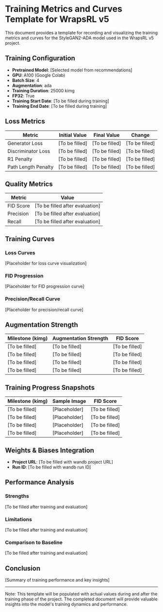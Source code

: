 # Training Metrics and Curves Template for WrapsRL v5

This document provides a template for recording and visualizing the training metrics and curves for the StyleGAN2-ADA model used in the WrapsRL v5 project.

## Training Configuration

- **Pretrained Model**: [Selected model from recommendations]
- **GPU**: A100 (Google Colab)
- **Batch Size**: 4
- **Augmentation**: ada
- **Training Duration**: 25000 kimg
- **FP32**: True
- **Training Start Date**: [To be filled during training]
- **Training End Date**: [To be filled during training]

## Loss Metrics

| Metric | Initial Value | Final Value | Change |
|--------|--------------|------------|--------|
| Generator Loss | [To be filled] | [To be filled] | [To be filled] |
| Discriminator Loss | [To be filled] | [To be filled] | [To be filled] |
| R1 Penalty | [To be filled] | [To be filled] | [To be filled] |
| Path Length Penalty | [To be filled] | [To be filled] | [To be filled] |

## Quality Metrics

| Metric | Value |
|--------|-------|
| FID Score | [To be filled after evaluation] |
| Precision | [To be filled after evaluation] |
| Recall | [To be filled after evaluation] |

## Training Curves

### Loss Curves
[Placeholder for loss curve visualization]

### FID Progression
[Placeholder for FID progression curve]

### Precision/Recall Curve
[Placeholder for precision/recall curve]

## Augmentation Strength

| Milestone (kimg) | Augmentation Strength | FID Score |
|------------------|----------------------|-----------|
| [To be filled] | [To be filled] | [To be filled] |
| [To be filled] | [To be filled] | [To be filled] |
| [To be filled] | [To be filled] | [To be filled] |
| [To be filled] | [To be filled] | [To be filled] |

## Training Progress Snapshots

| Milestone (kimg) | Sample Image | FID Score |
|------------------|--------------|-----------|
| [To be filled] | [Placeholder] | [To be filled] |
| [To be filled] | [Placeholder] | [To be filled] |
| [To be filled] | [Placeholder] | [To be filled] |
| [To be filled] | [Placeholder] | [To be filled] |

## Weights & Biases Integration

- **Project URL**: [To be filled with wandb project URL]
- **Run ID**: [To be filled with wandb run ID]

## Performance Analysis

### Strengths
[To be filled after training and evaluation]

### Limitations
[To be filled after training and evaluation]

### Comparison to Baseline
[To be filled after training and evaluation]

## Conclusion

[Summary of training performance and key insights]

---

Note: This template will be populated with actual values during and after the training phase of the project. The completed document will provide valuable insights into the model's training dynamics and performance.
